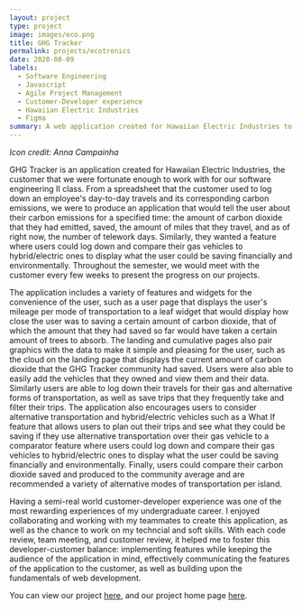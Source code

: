 ```yaml
---
layout: project
type: project
image: images/eco.png
title: GHG Tracker
permalink: projects/ecotronics
date: 2020-08-09
labels:
  - Software Engineering
  - Javascript
  - Agile Project Management
  - Customer-Developer experience
  - Hawaiian Electric Industries 
  - Figma
summary: A web application created for Hawaiian Electric Industries to help the people of Hawaii track their greenhouse gas emissions and encourages the use of alternative transportation.
---
```


*Icon credit: Anna Campainha*

GHG Tracker is an application created for Hawaiian Electric Industries, the customer that we were fortunate enough to work with for our software engineering II 
class. From a spreadsheet that the customer used to log down an employee's day-to-day travels and its corresponding carbon emissions, we were to produce an 
application that would tell the user about their carbon emissions for a specified time: the amount of carbon dioxide that they had emitted, saved, the amount of 
miles that they travel, and as of right now, the number of telework days. Similarly, they wanted a feature where users could log down and compare their gas vehicles 
to hybrid/electric ones to display what the user could be saving financially and environmentally. Throughout the semester, we would meet with the customer every few 
weeks to present the progress on our projects.

The application includes a variety of features and widgets for the convenience of the user, such as a user page that displays the user's mileage per mode of 
transportation to a leaf widget that would display how close the user was to saving a certain amount of carbon dioxide, that of which the amount that they had saved 
so far would have taken a certain amount of trees to absorb. The landing and cumulative pages also pair graphics with the data to make it simple and pleasing for 
the user, such as the cloud on the landing page that displays the current amount of carbon dioxide that the GHG Tracker community had saved. Users were also able to 
easily add the vehicles that they owned and view them and their data. Similarly users are able to log down their travels for their gas and alternative forms of 
transportation, as well as save trips that they frequently take and filter their trips. The application also encourages users to consider alternative transportation 
and hybrid/electric vehicles such as a What If feature that allows users to plan out their trips and see what they could be saving if they use alternative 
transportation over their gas vehicle to a comparator feature where users could log down and compare their gas vehicles to hybrid/electric ones to display what the 
user could be saving financially and environmentally. Finally, users could compare their carbon dioxide saved and produced to the community average and are 
recommended a variety of alternative modes of transportation per island.

Having a semi-real world customer-developer experience was one of the most rewarding experiences of my undergraduate career. I enjoyed collaborating and working 
with my teammates to create this application, as well as the chance to work on my techncial and soft skills. With each code review, team meeting, and customer 
review, it helped me to foster this developer-customer balance: implementing features while keeping the audience of the application in mind, effectively 
communicating the features of the application to the customer, as well as building upon the fundamentals of web development. 

You can view our project [here](https://github.com/hot-n-code/ghg-tracker), and our project home page [here](https://hot-n-code.github.io/).
